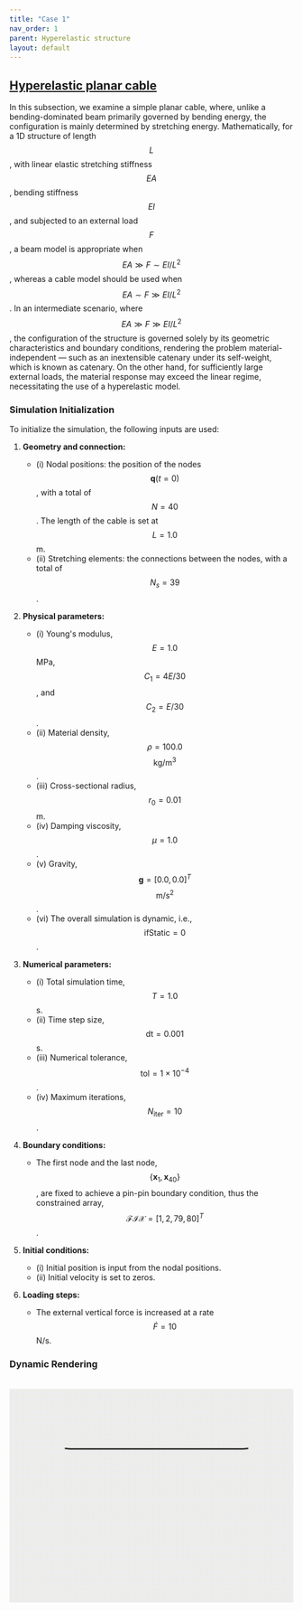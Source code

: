 ```yaml
---
title: "Case 1"
nav_order: 1
parent: Hyperelastic structure
layout: default
---
```


## [Hyperelastic planar cable](https://github.com/weicheng-huang-mechanics/DDG_Tutorial/tree/main/hyper_elastic/case_1)

In this subsection, we examine a simple planar cable, where, unlike a bending-dominated beam primarily governed by bending energy, the configuration is mainly determined by stretching energy. Mathematically, for a 1D structure of length $$L$$, with linear elastic stretching stiffness $$EA$$, bending stiffness $$EI$$, and subjected to an external load $$F$$, a beam model is appropriate when $$EA \gg F \sim EI/L^2$$, whereas a cable model should be used when $$EA \sim F \gg EI/L^2$$. In an intermediate scenario, where $$EA \gg F \gg EI/L^2$$, the configuration of the structure is governed solely by its geometric characteristics and boundary conditions, rendering the problem material-independent — such as an inextensible catenary under its self-weight, which is known as catenary. On the other hand, for sufficiently large external loads, the material response may exceed the linear regime, necessitating the use of a hyperelastic model.

### Simulation Initialization

To initialize the simulation, the following inputs are used:

1. **Geometry and connection:**
   - (i) Nodal positions: the position of the nodes $$\mathbf{q}(t=0)$$, with a total of $$N = 40$$. The length of the cable is set at $$L = 1.0$$ m.
   - (ii) Stretching elements: the connections between the nodes, with a total of $$N_s = 39$$.

2. **Physical parameters:**
   - (i) Young's modulus, $$E = 1.0$$ MPa, $$C_1 = 4E/30$$, and $$C_2 = E/30$$.
   - (ii) Material density, $$\rho = 100.0$$ $$\mathrm{kg/m^3}$$.
   - (iii) Cross-sectional radius, $$r_0 = 0.01$$ m.
   - (iv) Damping viscosity, $$\mu = 1.0$$.
   - (v) Gravity, $$\mathbf{g} = [0.0, 0.0]^T$$ $$\mathrm{m/s^2}$$.
   - (vi) The overall simulation is dynamic, i.e., $$\mathrm{ifStatic} = 0$$.

3. **Numerical parameters:**
   - (i) Total simulation time, $$T = 1.0$$ s.
   - (ii) Time step size, $$\mathrm{dt} = 0.001$$ s.
   - (iii) Numerical tolerance, $$\mathrm{tol} = 1 \times 10^{-4}$$.
   - (iv) Maximum iterations, $$N_{\mathrm{iter}} = 10$$.

4. **Boundary conditions:**
   - The first node and the last node, $$\{ \mathbf{x}_1, \mathbf{x}_{40} \}$$, are fixed to achieve a pin-pin boundary condition, thus the constrained array, $$\mathcal{FIX} = [1, 2, 79, 80]^T$$.

5. **Initial conditions:**
   - (i) Initial position is input from the nodal positions.
   - (ii) Initial velocity is set to zeros.

6. **Loading steps:**
   - The external vertical force is increased at a rate $$\dot{F} = 10$$ N/s.

### Dynamic Rendering
<br/><img src='../assets/videos/hyper_1.gif' width="600">